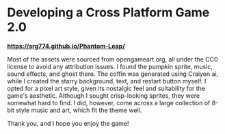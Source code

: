 # Developing a Cross Platform Game 2.0

**https://srg774.github.io/Phantom-Leap/**

Most of the assets were sourced from opengameart.org, all under the CC0 license to avoid any attribution issues. I found the pumpkin sprite, music, sound effects, and ghost there. The coffin was generated using Craiyon ai, while I created the starry background, text, and restart button myself. I opted for a pixel art style, given its nostalgic feel and suitability for the game's aesthetic. Although I sought crisp-looking sprites, they were somewhat hard to find. I did, however, come across a large collection of 8-bit style music and art, which fit the theme well.

Thank you, and I hope you enjoy the game!

